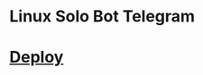 <h1>Linux Solo Bot Telegram<h1>

<a href="https://heroku.com/deploy?template=https://github.com/zigzag85/BotTelegram/tree/testing">Deploy</a>
